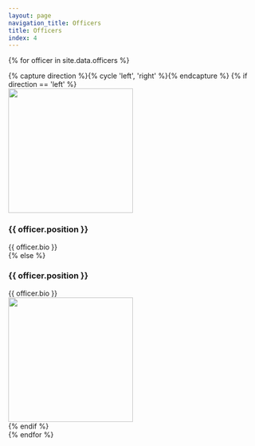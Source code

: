 ```yaml
---
layout: page
navigation_title: Officers
title: Officers
index: 4
---
```


<!-- <table class="officers">
{% for officer in site.data.officers %}
<tr>
    {% capture direction %}{% cycle 'left', 'right' %}{% endcapture %}
    {% if direction == 'left' %}
        <td class="image">
            <div class="officer-square {{ direction }}">
                <img src="{{ officer.photo }}" style="width:250px">
                <h3>{{ officer.position }}</h3>
                <span>{{ officer.bio }}</span>
            </div>
        </td>
    {% else %}
        <td class="image">
            <div class="officer-square {{ direction }}">
                <h3>{{ officer.position }}</h3>
                <span>{{ officer.bio }}</span>
                <img src="{{ officer.photo }}" style="width:250px">
            </div>
        </td>
    {% endif %}
    <div class="clearfix"></div>
    </tr>
{% endfor %}
</table>
 -->

{% for officer in site.data.officers %}
<div class="row">
    {% capture direction %}{% cycle 'left', 'right' %}{% endcapture %}
    {% if direction == 'left' %}
        <div class="col-md-4">
            <img src="{{ officer.photo }}" style="width:250px">
        </div>
        <div class="col-md-8">
            <h3>{{ officer.position }}</h3>
            <span>{{ officer.bio }}</span>
        </div>
    {% else %}
        <div class="col-md-8">
            <h3>{{ officer.position }}</h3>
            <span>{{ officer.bio }}</span>
        </div>
        <div class="col-md-4">
            <img src="{{ officer.photo }}" style="width:250px">
        </div>
    {% endif %}
</div>
{% endfor %}
